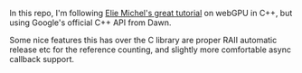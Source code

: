 In this repo, I'm following [Elie Michel's great tutorial](https://eliemichel.github.io/LearnWebGPU/) on webGPU in C++, but using Google's official C++ API from Dawn.

Some nice features this has over the C library are proper RAII automatic release etc for the reference counting, and slightly more comfortable async callback support. 
